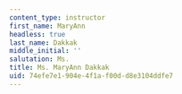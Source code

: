 ```yaml
---
content_type: instructor
first_name: MaryAnn
headless: true
last_name: Dakkak
middle_initial: ''
salutation: Ms.
title: Ms. MaryAnn Dakkak
uid: 74efe7e1-904e-4f1a-f00d-d8e3104ddfe7
---
```

